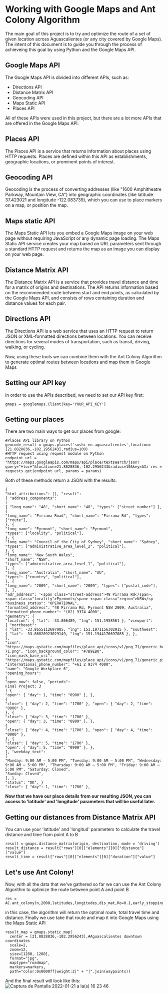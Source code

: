# Working with Google Maps and Ant Colony Algorithm

The main goal of this project is to try and optimize the route of a set of given location across Aguascalientes (or any city covered by Google Maps). The intent of this document is to guide you through the process of achieveing this goal by using Python and the Google Maps API.

## Google Maps API
The Google Maps API is divided into different APIs, such as:
- Directions API
- Distance Matrix API
- Geocoding API
- Maps Static API
- Places API

All of these APIs were used in this project, but there are a lot more APIs that are offered in the Google Maps API.
## Places API
The Places API is a service that returns information about places using HTTP requests. Places are defined within this API as establishments, geographic locations, or prominent points of interest.
## Geocoding API
Geocoding is the process of converting addresses (like "1600 Amphitheatre Parkway, Mountain View, CA") into geographic coordinates (like latitude 37.423021 and longitude -122.083739), which you can use to place markers on a map, or position the map.
## Maps static API
The Maps Static API lets you embed a Google Maps image on your web page without requiring JavaScript or any dynamic page loading. The Maps Static API service creates your map based on URL parameters sent through a standard HTTP request and returns the map as an image you can display on your web page.
## Distance Matrix API
The Distance Matrix API is a service that provides travel distance and time for a matrix of origins and destinations. The API returns information based on the recommended route between start and end points, as calculated by the Google Maps API, and consists of rows containing duration and distance values for each pair.
## Directions API
The Directions API is a web service that uses an HTTP request to return JSON or XML-formatted directions between locations. You can receive directions for several modes of transportation, such as transit, driving, walking, or cycling.

Now, using these tools we can combine them with the Ant Colony Algorithm to generate optimal routes between locations and map them in Google Maps
## Setting our API key
In order to use the APIs described, we need to set our API key first:
```
gmaps = googlemaps.Client(key='YOUR_API_KEY')
```
## Getting our places
There are two main ways to get our places from google:
```
#Places API library on Python
geocode_result = gmaps.places('sushi en aguascalientes',location=[21.8828836,-102.2956243],radius=100)
#HTTP request using request module on Python
endpoint_url = "https://maps.googleapis.com/maps/api/place/textsearch/json?query="+loc+"&location=21.8828836,-102.2956243&radius=10&key=AIz res = requests.get(endpoint_url, params = params)
```
Both of these methods return a JSON with the results:
```
{
"html_attributions": [], "result":
{ "address_components":
[
{ "long_name": "48", "short_name": "48", "types": ["street_number"] }, {
"long_name": "Pirrama Road", "short_name": "Pirrama Rd", "types": ["route"],
}, {
"long_name": "Pyrmont", "short_name": "Pyrmont",
"types": ["locality", "political"],
}, {
"long_name": "Council of the City of Sydney", "short_name": "Sydney",
"types": ["administrative_area_level_2", "political"],
}, {
"long_name": "New South Wales",
"short_name": "NSW",
"types": ["administrative_area_level_1", "political"],
}, {
"long_name": "Australia", "short_name": "AU",
"types": ["country", "political"],
}, {
"long_name": "2009", "short_name": "2009", "types": ["postal_code"],
}, ],
"adr_address": '<span class="street-address">48 Pirrama Rd</span>, <span class="locality">Pyrmont</span> <span class="region">NSW</sp "business_status": "OPERATIONAL",
"formatted_address": "48 Pirrama Rd, Pyrmont NSW 2009, Australia",
"formatted_phone_number": "(02) 9374 4000",
"geometry": {
"location": { "lat": -33.866489, "lng": 151.1958561 }, "viewport":
{ "northeast":
{ "lat": -33.8655112697085, "lng": 151.1971156302915 }, "southwest":
{ "lat": -33.86820923029149, "lng": 151.1944176697085 }, },
},
"icon": "https://maps.gstatic.com/mapfiles/place_api/icons/v1/png_71/generic_business-71.png", "icon_background_color": "#7B9EB0",
"icon_mask_base_uri": "https://maps.gstatic.com/mapfiles/place_api/icons/v1/png_71/generic_pinlet", "international_phone_number": "+61 2 9374 4000",
"name": "Google Workplace 6",
"opening_hours":
{
"open_now": false, "periods":
Final Project: 3
[ {
"open": { "day": 1, "time": "0900" }, },
{
"close": { "day": 2, "time": "1700" }, "open": { "day": 2, "time": "0900" },
}, {
"close": { "day": 3, "time": "1700" },
"open": { "day": 3, "time": "0900" }, },
{
"close": { "day": 4, "time": "1700" }, "open": { "day": 4, "time": "0900" },
}, {
"close": { "day": 5, "time": "1700" },
"open": { "day": 5, "time": "0900" }, },
], "weekday_text":
[
"Monday: 9:00 AM – 5:00 PM", "Tuesday: 9:00 AM – 5:00 PM", "Wednesday: 9:00 AM – 5:00 PM", "Thursday: 9:00 AM – 5:00 PM", "Friday: 9:00 AM – 5:00 PM", "Saturday: Closed",
"Sunday: Closed",
], },
"status": "OK", }
"close": { "day": 1, "time": "1700" },
```
**Now that we have our place details from our resulting JSON, you can access to 'latitude' and 'longitude' parameters that will be useful later.**
## Getting our distances from Distance Matrix API
You can use your 'latitude' and 'longitud' parameters to calculate the travel distance and time from point A to B
```
result = gmaps.distance_matrix(origin, destination, mode = 'driving')
result_distance = result["rows"][0]["elements"][0]["distance"]["value"] 
result_time = result["rows"][0]["elements"][0]["duration"]["value"]
```
## Let's use Ant Colony!

Now, with all the data that we've gathered so far we can use the Ant Colony Algorithm to optimize the route between point A and point B
```
res = AC.ant_colony(n,2000,latitudes,longitudes,dis_mat,Ro=0.1,early_stopping_generations=1000)
```
in this case, the algorithm will return the optimal route, total travel time and distance. Finally we use take that route and map it into Google Maps using the Maps Static API
```
result_map = gmaps.static_map(
  center = [21.8828836,-102.2956243],#Aguascalientes downtown coordinates
  scale=2,
  zoom=12,
  size=[1280, 1280],
  format="jpg",
  maptype="roadmap",
  markers=markers,
  path="color:0x0000ff|weight:2|" + "|".join(waypoints))
```
And the final result will look like this:
![Captura de Pantalla 2022-01-21 a la(s) 16 23 46](https://user-images.githubusercontent.com/22695707/150608146-a9567ff0-c103-4b41-bda1-2e69d0461030.png)
